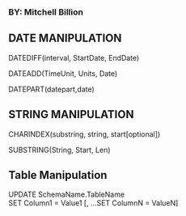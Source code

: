 
### BY: Mitchell Billion

## DATE MANIPULATION

DATEDIFF(interval, StartDate, EndDate)

DATEADD(TimeUnit, Units, Date)

DATEPART(datepart,date)

## STRING MANIPULATION

CHARINDEX(substring, string, start[optional])

SUBSTRING(String, Start, Len)

## Table Manipulation

UPDATE SchemaName.TableName <br/> SET Column1 = Value1  [,  ...SET ColumnN = ValueN]

